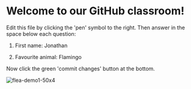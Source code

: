 # Welcome to our GitHub classroom!

Edit this file by clicking the 'pen' symbol to the right.
Then answer in the space below each question:

1. First name: Jonathan



3. Favourite animal: Flamingo


Now click the green 'commit changes' button at the bottom.

![flea-demo1-50x4](https://user-images.githubusercontent.com/101133854/157931219-f81feffb-6b4a-49be-b26e-1c6069362afb.gif)
